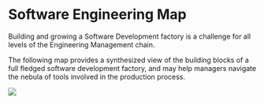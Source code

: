 # Software Engineering Map

Building and growing a Software Development factory is a challenge for all levels of the Engineering Management chain.

The following map provides a synthesized view of the building blocks of a full fledged software development factory, and may help managers navigate the nebula of tools involved in the production process.

![](<.gitbook/assets/Map - Software Engineering Map\_20220801.png>)
